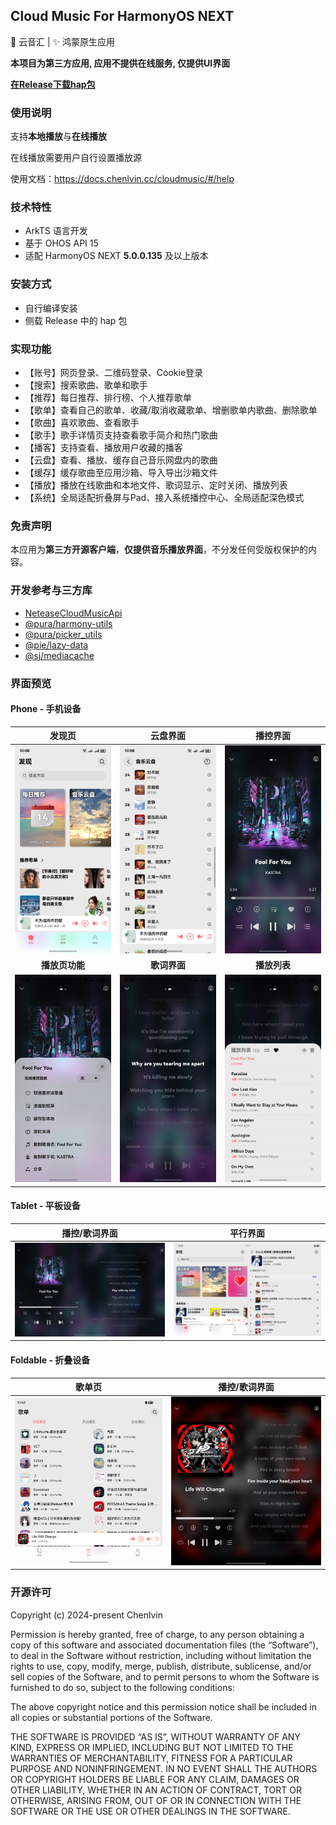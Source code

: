 ## Cloud Music For HarmonyOS NEXT

🎵 云音汇 | ✨ 鸿蒙原生应用

**本项目为第三方应用, 应用不提供在线服务, 仅提供UI界面**

**[在Release下载hap包](https://github.com/Chenlvin/CloudMusic-HarmonyOSNext/releases)**



### 使用说明

支持**本地播放**与**在线播放**

在线播放需要用户自行设置播放源

使用文档：https://docs.chenlvin.cc/cloudmusic/#/help



### 技术特性
- ArkTS 语言开发
- 基于 OHOS API 15
- 适配 HarmonyOS NEXT **5.0.0.135** 及以上版本



### 安装方式

- 自行编译安装
- 侧载 Release 中的 hap 包



### 实现功能

- 【账号】网页登录、二维码登录、Cookie登录
- 【搜索】搜索歌曲、歌单和歌手
- 【推荐】每日推荐、排行榜、个人推荐歌单
- 【歌单】查看自己的歌单、收藏/取消收藏歌单、增删歌单内歌曲、删除歌单
- 【歌曲】喜欢歌曲、查看歌手
- 【歌手】歌手详情页支持查看歌手简介和热门歌曲
- 【播客】支持查看、播放用户收藏的播客
- 【云盘】查看、播放、缓存自己音乐网盘内的歌曲
- 【缓存】缓存歌曲至应用沙箱、导入导出沙箱文件
- 【播放】播放在线歌曲和本地文件、歌词显示、定时关闭、播放列表
- 【系统】全局适配折叠屏与Pad、接入系统播控中心、全局适配深色模式



### 免责声明

本应用为**第三方开源客户端**，**仅提供音乐播放界面**，不分发任何受版权保护的内容。



### 开发参考与三方库

- [NeteaseCloudMusicApi](https://gitlab.com/Binaryify/neteasecloudmusicapi)
- [@pura/harmony-utils](https://ohpm.openharmony.cn/#/cn/detail/@pura%2Fharmony-utils)
- [@pura/picker_utils](https://ohpm.openharmony.cn/#/cn/detail/@pura%2Fpicker_utils)
- [@pie/lazy-data](https://ohpm.openharmony.cn/#/cn/detail/@pie%2Flazy-data)
- [@sj/mediacache](https://ohpm.openharmony.cn/#/cn/detail/@sj%2Fmediacache)



### 界面预览
#### Phone - 手机设备
|**发现页**|**云盘界面**|**播控界面**|
|:----------:|:----------:|:----------:|
|<img src="./images/01.jpg"/>|<img src="./images/02.jpg" />|<img src="./images/03.jpg" />|
|**播放页功能**|**歌词界面**|**播放列表**|
|<img src="./images/04.jpg"/>|<img src="./images/05.jpg"/>|<img src="./images/06.jpg"/>|

#### Tablet - 平板设备
|**播控/歌词界面**|**平行界面**|
|:----------:|:----------:|
|<img src="./images/07.jpg"/>|<img src="./images/08.jpg"/>|

#### Foldable - 折叠设备
|**歌单页**|**播控/歌词界面**|
|:----------:|:----------:|
|<img src="./images/09.jpg"/>|<img src="./images/10.jpg"/>|

### 开源许可
Copyright (c) 2024-present Chenlvin

Permission is hereby granted, free of charge, to any person obtaining a copy of this software and associated documentation files (the “Software”), to deal in the Software without restriction, including without limitation the rights to use, copy, modify, merge, publish, distribute, sublicense, and/or sell copies of the Software, and to permit persons to whom the Software is furnished to do so, subject to the following conditions:

The above copyright notice and this permission notice shall be included in all copies or substantial portions of the Software.

THE SOFTWARE IS PROVIDED “AS IS”, WITHOUT WARRANTY OF ANY KIND, EXPRESS OR IMPLIED, INCLUDING BUT NOT LIMITED TO THE WARRANTIES OF MERCHANTABILITY, FITNESS FOR A PARTICULAR PURPOSE AND NONINFRINGEMENT. IN NO EVENT SHALL THE AUTHORS OR COPYRIGHT HOLDERS BE LIABLE FOR ANY CLAIM, DAMAGES OR OTHER LIABILITY, WHETHER IN AN ACTION OF CONTRACT, TORT OR OTHERWISE, ARISING FROM, OUT OF OR IN CONNECTION WITH THE SOFTWARE OR THE USE OR OTHER DEALINGS IN THE SOFTWARE.
